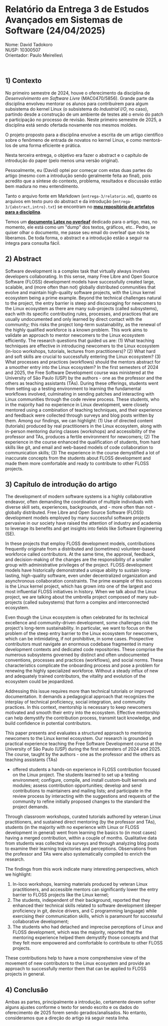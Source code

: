 # Relatório da Entrega 3 de Estudos Avançados em Sistemas de Software (24/04/2025)

Nome: David Tadokoro\
NUSP: 10300507\
Orientador: Paulo Meirelles\

<br>

## 1) Contexto

No primeiro semestre de 2024, houve o oferecimento da disciplina de
*Desenvolvimento em Software Livre* (MAC0470/5856). Grande parte da disciplina
envolveu mentorar os alunos para contribuírem para algum subsistema do kernel
Linux (o subsistema do _Industrial I/O_, no caso), partindo desde a construção
de um ambiente de testes até o envio do patch e participação no processo de
revisão. Neste primeiro semestre de 2025, a disciplina está sendo ofertada
novamente nos mesmos moldes.

O projeto proposto para a disciplina envolve a escrita de um artigo científico
sobre o fenômeno de entrada de novatos no kernel Linux, e como mentorá-los de
uma forma eficiente e prática.

Nesta terceira entrega, o objetivo era fazer o abstract e o capítulo de
introdução do paper (pelo menos uma versão original).

Pessoalmente, eu (David) optei por começar com estas duas partes do artigo
(mesmo com a introdução sendo geralmente feita ao final), pois acredito que
a síntese do contexto, problema, resultados e discussão estão bem madura no meu
entendimento. 

Tanto o arquivo fonte em Markdown (`entrega-3/relatorio.md`), quanto os
arquivos em texto puro do abstract e da introdução
(`entrega-3/{abstract,intro}.txt`) se encontram no [**meu repositório de
artefatos para
a disciplina**](https://github.com/davidbtadokoro/advanced-studies-softsys).

Temos um [**documento Latex no
overleaf**](https://www.overleaf.com/project/6673313021f8abfcd11f4430) dedicado
para o artigo, mas, no momento, ele está como um "dump" dos textos, gráficos,
etc.. Pedro, se quiser olhar o documento, me passe seu email do overleaf que
nós te liberamos. De toda forma, o abstract e a introdução estão a seguir na
íntegra para consulta fácil.

## 2) Abstract

Software development is a complex task that virtually always involves
developers collaborating. In this sense, many Free Libre and Open Source
Software (FLOSS) development models have successfully created large, scalable,
and (more often than not) globally distributed communities that evolve and
maintain high-quality software projects, with the Linux kernel ecosystem being
a prime example. Beyond the technical challenges natural to the project, the
entry barrier is steep and discouraging for newcomers to the Linux ecosystem as
there are many sub-projects (called subsystems), each with its specific
contributing rules, processes, and practices that are usually undocumented and
only learned by direct contact with the community; this risks the project
long-term sustainability, as the renewal of the highly qualified workforce is
a known problem. This work aims to validate an approach to mentor newcomers to
the Linux ecosystem efficiently. The research questions that guided us are: (1)
What teaching techniques are effective in introducing newcomers to the Linux
ecosystem (in-loco workshops, tutorials, lectures from practitioners)? (2) What
hard and soft skills are crucial to successfully entering the Linux ecosystem?
(3) What processes and practices (workflows) should the mentors abstract for
a smoother entry into the Linux ecosystem? In the first semesters of 2024 and
2025, the Free Software Development course was ministered at the University of
São Paulo (USP) by the authors - one as the professor and the others as
teaching assistants (TAs). During these offerings, students went from setting
up a testing environment to learning the fundamental workflows involved,
culminating in sending patches and interacting with Linux communities through
the code review process. These students, who in the majority had no experience
in Linux development, were closely mentored using a combination of teaching
techniques, and their experience and feedback were collected through surveys
and blog posts written by them. Among our findings, we can highlight: (1) Use
of directed content (tutorials) produced by real practitioners in the Linux
ecosystem, along with in-person mentoring during classes (workshops) and
accessibility of the professor and TAs, produces a fertile environment for
newcomers; (2) The experience in the course enhanced the qualification of
students, from hard skills like git, and email and web-based models of code
collaboration to communication skills; (3) The experience in the course
demystified a lot of inaccurate concepts from the students about FLOSS
development and made them more comfortable and ready to contribute to other
FLOSS projects.

## 3) Capítulo de introdução do artigo

The development of modern software systems is a highly collaborative endeavor,
often demanding the coordination of multiple individuals with diverse skill
sets, experiences, backgrounds, and - more often than not - globally
distributed. Free Libre and Open Source Software (FLOSS) development models
employed by many successful software projects pervasive in our society have
raised the attention of industry and academia to leverage its benefits and get
insights into fields like Software Engineering (SE).

In these projects that employ FLOSS development models, contributions
frequently originate from a distributed and (sometimes) volunteer-based
workforce called contributors. At the same time, the approval, feedback, and
decision-making of the changes are the responsibility of a smaller group with
administrative privileges of the project. FLOSS development models have
historically demonstrated a unique ability to sustain long-lasting,
high-quality software, even under decentralized organization and asynchronous
collaboration constraints. The prime example of this success is the Linux
kernel project, which has grown into one of the largest and most influential
FLOSS initiatives in history. When we talk about the Linux project, we are
talking about the umbrella project composed of many sub-projects (called
subsystems) that form a complex and interconnected ecosystem.

Even though the Linux ecosystem is often celebrated for its technical
excellence and community-driven development, some challenges risk the project's
long-term sustainability. In particular, we want to focus on the problem of the
steep entry barrier to the Linux ecosystem for newcomers, which can be
intimidating, if not prohibitive, in some cases. Prospective contributors must
navigate an enormous codebase fragmented in many development contexts and
dedicated code repositories. These comprise the numerous subsystems governed by
distinct and often undocumented conventions, processes and practices
(workflows), and social norms. These characteristics complicate the onboarding
process and pose a problem for renewing the highly specialized workforce.
Without a steady influx of new and adequately trained contributors, the
vitality and evolution of the ecosystem could be jeopardized.

Addressing this issue requires more than technical tutorials or improved
documentation. It demands a pedagogical approach that recognizes the interplay
of technical proficiency, social integration, and community practices. In this
context, mentorship is necessary to keep newcomers motivated and smooth their
entry into the ecosystem. Effective mentorship can help demystify the
contribution process, transmit tacit knowledge, and build confidence in
potential contributors.

This paper presents and evaluates a structured approach to mentoring newcomers
to the Linux kernel ecosystem. Our research is grounded in practical experience
teaching the Free Software Development course at the University of São Paulo
(USP) during the first semesters of 2024 and 2025. The course, taught by the
authors - one as the professor and the others as teaching assistants (TAs)
- offered students a hands-on experience in FLOSS contribution focused on the
Linux project. The students learned to set up a testing environment; configure,
compile, and install custom-built kernels and modules; assess contribution
opportunities; develop and send contributions to maintainers and mailing lists;
and participate in the review process by interacting with the suggestions and
requests of the community to refine initially proposed changes to the standard
the project demands.

Through classroom workshops, curated tutorials authored by veteran Linux
practitioners, and sustained direct mentoring (by the professor and TAs),
students (in the majority with no experience with Linux or FLOSS development in
general) went from learning the basics to (in most cases) having a merged
contribution, within a couple of months. Qualitative data from students was
collected via surveys and through analyzing blog posts to examine their
learning trajectories and perceptions. Observations from the professor and TAs
were also systematically compiled to enrich the research.

The findings from this work indicate many interesting perspectives, which we
highlight:

1. In-loco workshops, learning materials produced by veteran Linux
   practitioners, and accessible mentors can significantly lower the entry
   barrier to FLOSS projects like the Linux kernel;
2. The students, independent of their background, reported that they enhanced
   their technical skills related to software development (deeper proficiency
   in git, device drivers, and C programming language) while exercising their
   communication skills, which is
   paramount for successful collaborative development;
3. The students who had detached and imprecise perceptions of Linux and FLOSS
   development, which was the majority, reported that the mentoring experience
   helped them demystify those concepts and that they felt more empowered and
   comfortable to contribute to other FLOSS projects.  

These contributions help to have a more comprehensive view of the movement of
new contributors to the Linux ecosystem and provide an approach to successfully
mentor them that can be applied to FLOSS projects in general.

## 4) Conclusão

Ambas as partes, principalmente a introdução, certamente devem sofrer alguns
ajustes conforme o texto for sendo escrito e os dados do oferecimento de 2025
forem sendo gerados/analisados. No entanto, consideramos que a direção do
artigo irá seguir nesta linha.
